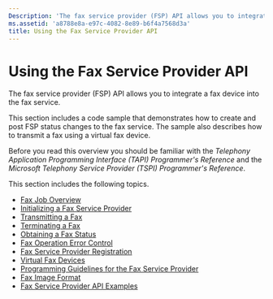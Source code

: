 ```yaml
---
Description: 'The fax service provider (FSP) API allows you to integrate a fax device into the fax service.'
ms.assetid: 'a8788e8a-e97c-4082-8e89-b6f4a7568d3a'
title: Using the Fax Service Provider API
---
```


# Using the Fax Service Provider API

The fax service provider (FSP) API allows you to integrate a fax device into the fax service.

This section includes a code sample that demonstrates how to create and post FSP status changes to the fax service. The sample also describes how to transmit a fax using a virtual fax device.

Before you read this overview you should be familiar with the *Telephony Application Programming Interface (TAPI) Programmer's Reference* and the *Microsoft Telephony Service Provider (TSPI) Programmer's Reference*.

This section includes the following topics.

-   [Fax Job Overview](-mfax-fax-job-overview.md)
-   [Initializing a Fax Service Provider](-mfax-initializing-a-fax-service-provider.md)
-   [Transmitting a Fax](-mfax-transmitting-a-fax.md)
-   [Terminating a Fax](-mfax-terminating-a-fax.md)
-   [Obtaining a Fax Status](-mfax-obtaining-a-fax-status.md)
-   [Fax Operation Error Control](-mfax-fax-operation-error-control.md)
-   [Fax Service Provider Registration](-mfax-fax-service-provider-registration.md)
-   [Virtual Fax Devices](-mfax-virtual-fax-devices.md)
-   [Programming Guidelines for the Fax Service Provider](-mfax-programming-guidelines-for-the-fax-service-provider.md)
-   [Fax Image Format](-mfax-fax-image-format.md)
-   [Fax Service Provider API Examples](-mfax-fax-service-provider-api-examples.md)

 

 



